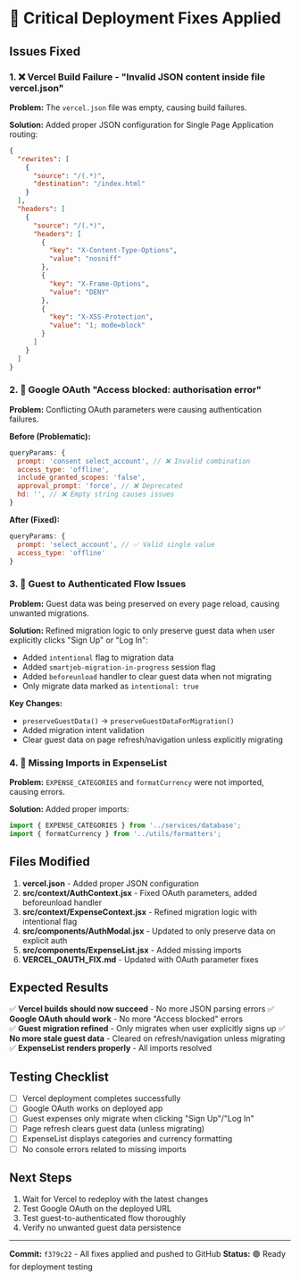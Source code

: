 # 🚀 Critical Deployment Fixes Applied

## Issues Fixed

### 1. ❌ Vercel Build Failure - "Invalid JSON content inside file vercel.json"
**Problem:** The `vercel.json` file was empty, causing build failures.

**Solution:** Added proper JSON configuration for Single Page Application routing:
```json
{
  "rewrites": [
    {
      "source": "/(.*)",
      "destination": "/index.html"
    }
  ],
  "headers": [
    {
      "source": "/(.*)",
      "headers": [
        {
          "key": "X-Content-Type-Options",
          "value": "nosniff"
        },
        {
          "key": "X-Frame-Options",
          "value": "DENY"
        },
        {
          "key": "X-XSS-Protection",
          "value": "1; mode=block"
        }
      ]
    }
  ]
}
```

### 2. 🔐 Google OAuth "Access blocked: authorisation error"
**Problem:** Conflicting OAuth parameters were causing authentication failures.

**Before (Problematic):**
```javascript
queryParams: {
  prompt: 'consent select_account', // ❌ Invalid combination
  access_type: 'offline',
  include_granted_scopes: 'false',
  approval_prompt: 'force', // ❌ Deprecated
  hd: '', // ❌ Empty string causes issues
}
```

**After (Fixed):**
```javascript
queryParams: {
  prompt: 'select_account', // ✅ Valid single value
  access_type: 'offline'
}
```

### 3. 🔄 Guest to Authenticated Flow Issues
**Problem:** Guest data was being preserved on every page reload, causing unwanted migrations.

**Solution:** Refined migration logic to only preserve guest data when user explicitly clicks "Sign Up" or "Log In":

- Added `intentional` flag to migration data
- Added `smartjeb-migration-in-progress` session flag
- Added `beforeunload` handler to clear guest data when not migrating
- Only migrate data marked as `intentional: true`

**Key Changes:**
- `preserveGuestData()` → `preserveGuestDataForMigration()`
- Added migration intent validation
- Clear guest data on page refresh/navigation unless explicitly migrating

### 4. 🐛 Missing Imports in ExpenseList
**Problem:** `EXPENSE_CATEGORIES` and `formatCurrency` were not imported, causing errors.

**Solution:** Added proper imports:
```javascript
import { EXPENSE_CATEGORIES } from '../services/database';
import { formatCurrency } from '../utils/formatters';
```

## Files Modified

1. **vercel.json** - Added proper JSON configuration
2. **src/context/AuthContext.jsx** - Fixed OAuth parameters, added beforeunload handler
3. **src/context/ExpenseContext.jsx** - Refined migration logic with intentional flag
4. **src/components/AuthModal.jsx** - Updated to only preserve data on explicit auth
5. **src/components/ExpenseList.jsx** - Added missing imports
6. **VERCEL_OAUTH_FIX.md** - Updated with OAuth parameter fixes

## Expected Results

✅ **Vercel builds should now succeed** - No more JSON parsing errors
✅ **Google OAuth should work** - No more "Access blocked" errors  
✅ **Guest migration refined** - Only migrates when user explicitly signs up
✅ **No more stale guest data** - Cleared on refresh/navigation unless migrating
✅ **ExpenseList renders properly** - All imports resolved

## Testing Checklist

- [ ] Vercel deployment completes successfully
- [ ] Google OAuth works on deployed app
- [ ] Guest expenses only migrate when clicking "Sign Up"/"Log In"
- [ ] Page refresh clears guest data (unless migrating)
- [ ] ExpenseList displays categories and currency formatting
- [ ] No console errors related to missing imports

## Next Steps

1. Wait for Vercel to redeploy with the latest changes
2. Test Google OAuth on the deployed URL
3. Test guest-to-authenticated flow thoroughly
4. Verify no unwanted guest data persistence

---

**Commit:** `f379c22` - All fixes applied and pushed to GitHub
**Status:** 🟢 Ready for deployment testing

